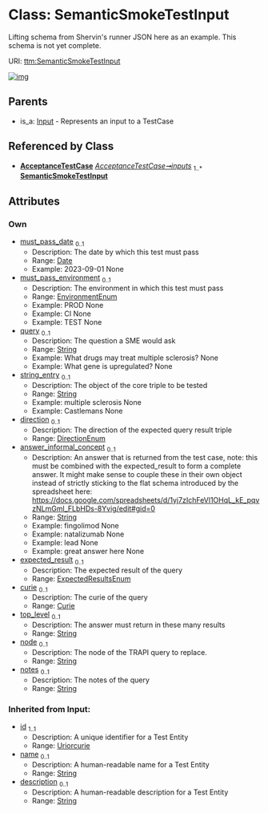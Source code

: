 
# Class: SemanticSmokeTestInput


Lifting schema from Shervin's runner JSON here as an example.  This schema is not yet complete.

URI: [ttm:SemanticSmokeTestInput](https://w3id.org/TranslatorSRI/TranslatorTestingModel/SemanticSmokeTestInput)


[![img](https://yuml.me/diagram/nofunky;dir:TB/class/[AcceptanceTestCase]-%20inputs%201..*>[SemanticSmokeTestInput&#124;must_pass_date:date%20%3F;must_pass_environment:EnvironmentEnum%20%3F;query:string%20%3F;string_entry:string%20%3F;direction:DirectionEnum%20%3F;answer_informal_concept:string%20%3F;expected_result:ExpectedResultsEnum%20%3F;curie:curie%20%3F;top_level:string%20%3F;node:string%20%3F;notes:string%20%3F;id(i):uriorcurie;name(i):string%20%3F;description(i):string%20%3F],[Input]^-[SemanticSmokeTestInput],[Input],[AcceptanceTestCase])](https://yuml.me/diagram/nofunky;dir:TB/class/[AcceptanceTestCase]-%20inputs%201..*>[SemanticSmokeTestInput&#124;must_pass_date:date%20%3F;must_pass_environment:EnvironmentEnum%20%3F;query:string%20%3F;string_entry:string%20%3F;direction:DirectionEnum%20%3F;answer_informal_concept:string%20%3F;expected_result:ExpectedResultsEnum%20%3F;curie:curie%20%3F;top_level:string%20%3F;node:string%20%3F;notes:string%20%3F;id(i):uriorcurie;name(i):string%20%3F;description(i):string%20%3F],[Input]^-[SemanticSmokeTestInput],[Input],[AcceptanceTestCase])

## Parents

 *  is_a: [Input](Input.md) - Represents an input to a TestCase

## Referenced by Class

 *  **[AcceptanceTestCase](AcceptanceTestCase.md)** *[AcceptanceTestCase➞inputs](AcceptanceTestCase_inputs.md)*  <sub>1..\*</sub>  **[SemanticSmokeTestInput](SemanticSmokeTestInput.md)**

## Attributes


### Own

 * [must_pass_date](must_pass_date.md)  <sub>0..1</sub>
     * Description: The date by which this test must pass
     * Range: [Date](types/Date.md)
     * Example: 2023-09-01 None
 * [must_pass_environment](must_pass_environment.md)  <sub>0..1</sub>
     * Description: The environment in which this test must pass
     * Range: [EnvironmentEnum](EnvironmentEnum.md)
     * Example: PROD None
     * Example: CI None
     * Example: TEST None
 * [query](query.md)  <sub>0..1</sub>
     * Description: The question a SME would ask
     * Range: [String](types/String.md)
     * Example: What drugs may treat multiple sclerosis? None
     * Example: What gene is upregulated? None
 * [string_entry](string_entry.md)  <sub>0..1</sub>
     * Description: The object of the core triple to be tested
     * Range: [String](types/String.md)
     * Example: multiple sclerosis None
     * Example: Castlemans None
 * [direction](direction.md)  <sub>0..1</sub>
     * Description: The direction of the expected query result triple
     * Range: [DirectionEnum](DirectionEnum.md)
 * [answer_informal_concept](answer_informal_concept.md)  <sub>0..1</sub>
     * Description: An answer that is returned from the test case, note: this must be combined with the expected_result to form a complete answer.  It might make sense to couple these in their own object instead of strictly sticking to the flat schema introduced by the spreadsheet here: https://docs.google.com/spreadsheets/d/1yj7zIchFeVl1OHqL_kE_pqvzNLmGml_FLbHDs-8Yvig/edit#gid=0
     * Range: [String](types/String.md)
     * Example: fingolimod None
     * Example: natalizumab None
     * Example: lead None
     * Example: great answer here None
 * [expected_result](expected_result.md)  <sub>0..1</sub>
     * Description: The expected result of the query
     * Range: [ExpectedResultsEnum](ExpectedResultsEnum.md)
 * [curie](curie.md)  <sub>0..1</sub>
     * Description: The curie of the query
     * Range: [Curie](types/Curie.md)
 * [top_level](top_level.md)  <sub>0..1</sub>
     * Description: The answer must return in these many results
     * Range: [String](types/String.md)
 * [node](node.md)  <sub>0..1</sub>
     * Description: The node of the TRAPI query to replace.
     * Range: [String](types/String.md)
 * [notes](notes.md)  <sub>0..1</sub>
     * Description: The notes of the query
     * Range: [String](types/String.md)

### Inherited from Input:

 * [id](id.md)  <sub>1..1</sub>
     * Description: A unique identifier for a Test Entity
     * Range: [Uriorcurie](types/Uriorcurie.md)
 * [name](name.md)  <sub>0..1</sub>
     * Description: A human-readable name for a Test Entity
     * Range: [String](types/String.md)
 * [description](description.md)  <sub>0..1</sub>
     * Description: A human-readable description for a Test Entity
     * Range: [String](types/String.md)
